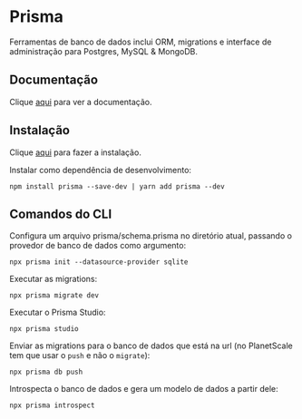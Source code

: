 # Prisma

Ferramentas de banco de dados inclui ORM, migrations e interface de administração para Postgres, MySQL & MongoDB.

## Documentação

Clique [aqui](https://github.com/prisma/prisma) para ver a documentação.

## Instalação

Clique [aqui](https://www.npmjs.com/package/prisma) para fazer a instalação.

Instalar como dependência de desenvolvimento:

```
npm install prisma --save-dev | yarn add prisma --dev
```

## Comandos do CLI

Configura um arquivo prisma/schema.prisma no diretório atual, passando o provedor de banco de dados como argumento:

```
npx prisma init --datasource-provider sqlite
```

Executar as migrations:

```
npx prisma migrate dev
```

Executar o Prisma Studio:

```
npx prisma studio
```

Enviar as migrations para o banco de dados que está na url (no PlanetScale tem que usar o `push` e não o `migrate`):

```
npx prisma db push
```

Introspecta o banco de dados e gera um modelo de dados a partir dele:

```
npx prisma introspect
```